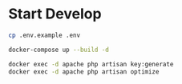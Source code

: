 # Start Develop

```bash
cp .env.example .env
```

```bash
docker-compose up --build -d
```

```bash
docker exec -d apache php artisan key:generate
docker exec -d apache php artisan optimize
```
